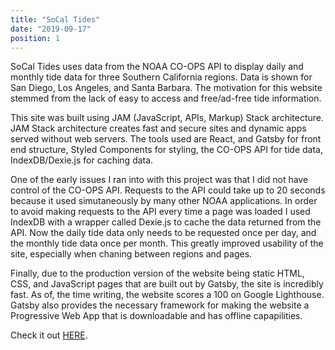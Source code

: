 ```yaml
---
title: "SoCal Tides"
date: "2019-09-17"
position: 1
---
```


SoCal Tides uses data from the NOAA CO-OPS API to display daily and monthly tide data for three Southern California regions. Data is shown for San Diego, Los Angeles, and Santa Barbara. The motivation for this website stemmed from the lack of easy to access and free/ad-free tide information.

This site was built using JAM (JavaScript, APIs, Markup) Stack architecture. JAM Stack architecture creates fast and secure sites and dynamic apps served without web servers. The tools used are React, and Gatsby for front end structure, Styled Components for styling, the CO-OPS API for tide data, IndexDB/Dexie.js for caching data.

One of the early issues I ran into with this project was that I did not have control of the CO-OPS API. Requests to the API could take up to 20 seconds because it used simutaneously by many other NOAA applications. In order to avoid making requests to the API every time a page was loaded I used IndexDB with a wrapper called Dexie.js to cache the data returned from the API. Now the daily tide data only needs to be requested once per day, and the monthly tide data once per month. This greatly improved usability of the site, especially when chaning between regions and pages.

Finally, due to the production version of the website being static HTML, CSS, and JavaScript pages that are built out by Gatsby, the site is incredibly fast. As of, the time writing, the website scores a 100 on Google Lighthouse. Gatsby also provides the necessary framework for making the website a Progressive Web App that is downloadable and has offline capapilities.

Check it out [HERE](https://socaltides.netlify.com/).
